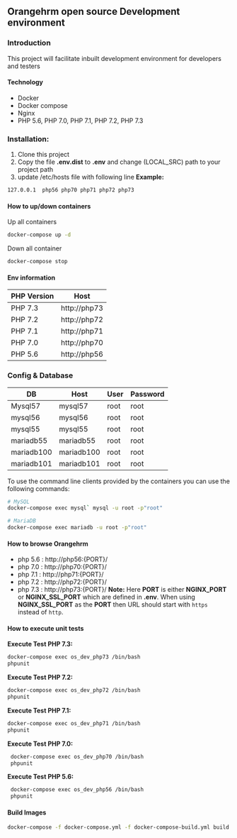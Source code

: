 ## Orangehrm open source Development environment
### Introduction
This project will facilitate inbuilt development environment for developers and testers 

#### Technology 
 - Docker
 - Docker compose 
 - Nginx
 - PHP 5.6, PHP 7.0, PHP 7.1, PHP 7.2, PHP 7.3

### Installation:
 1. Clone this project
 1. Copy the file __.env.dist__ to __.env__ and change (LOCAL_SRC) path to your project path
 1. update /etc/hosts file with following line
 __Example:__
 ```bash
 127.0.0.1	php56 php70 php71 php72 php73
 ```
#### How to up/down containers 
Up all containers
```bash
docker-compose up -d
```
 
Down all container
```bash
docker-compose stop
```
#### Env information 

| PHP Version  | Host | 
| ------------- | ------------- |
| PHP 7.3  | http://php73  | 
| PHP 7.2  | http://php72  | 
| PHP 7.1  | http://php71  | 
| PHP 7.0  | http://php70  | 
| PHP 5.6  | http://php56  | 

### Config & Database

| DB  | Host |User  | Password |
| --- | ---- |---- | ------- |
| Mysql57  | mysql57  |root  | root  |
| mysql56  | mysql56  |root  | root  |
| mysql55  | mysql55  |root  | root  |
| mariadb55  | mariadb55  |root  | root  |
| mariadb100  | mariadb100  |root  | root  |
| mariadb101  | mariadb101  |root  | root  |


To use the command line clients provided by the containers you can use the following commands:

```bash
# MySQL
docker-compose exec mysql` mysql -u root -p"root"

# MariaDB
docker-compose exec mariadb -u root -p"root"
```

#### How to browse Orangehrm

- php 5.6 : http://php56:{PORT}/
- php 7.0 : http://php70:{PORT}/
- php 7.1 : http://php71:{PORT}/
- php 7.2 : http://php72:{PORT}/
- php 7.3 : http://php73:{PORT}/
__Note:__ Here __PORT__ is either __NGINX_PORT__ or __NGINX_SSL_PORT__ which are defined in __.env__. When using __NGINX_SSL_PORT__ as the __PORT__ then URL should start with `https` instead of `http`.

#### How to execute unit tests
 __Execute Test PHP 7.3:__
 ```bash
 docker-compose exec os_dev_php73 /bin/bash
 phpunit
 ```

 __Execute Test PHP 7.2:__
 ```bash
 docker-compose exec os_dev_php72 /bin/bash
 phpunit
 ```
 
  __Execute Test PHP 7.1:__
  ```bash
  docker-compose exec os_dev_php71 /bin/bash
  phpunit
  ```
  
  __Execute Test PHP 7.0:__
  ```bash
   docker-compose exec os_dev_php70 /bin/bash
   phpunit
  ```

  __Execute Test PHP 5.6:__
  ```bash
   docker-compose exec os_dev_php56 /bin/bash
   phpunit
  ```
#### Build Images
```bash
docker-compose -f docker-compose.yml -f docker-compose-build.yml build nginx
```
